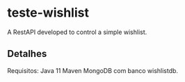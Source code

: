 # teste-wishlist
A RestAPI developed to control a simple wishlist.

## Detalhes
Requisitos: 
Java 11
Maven
MongoDB com banco wishlistdb.
